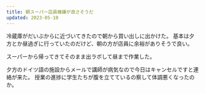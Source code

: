```yaml
---
title: 朝スーパー店員機嫌が良さそうだ
updated: 2023-05-10
---
```


冷蔵庫がだいぶからに近づいてきたので朝から買い出しに出かけた。
基本は夕方とか昼過ぎに行っていたのだけど、朝の方が店員に余裕がありそうで良い。

スーパーから帰ってきてそのまま出ラボして昼まで作業した。

夕方のドイツ語の施設からメールで講師が病気なので今日はキャンセルですと連絡が来た。
授業の進捗に学生たちが腹を立てているの察して体調悪くなったのか。
